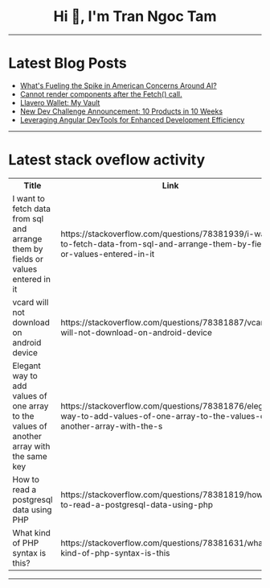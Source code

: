 <h1 align="center">Hi 👋, I'm Tran Ngoc Tam</h1>

---

# Latest Blog Posts 
<!-- BLOG-POST-LIST:START -->
- [What&#39;s Fueling the Spike in American Concerns Around AI?](https://dev.to/briankiwi/whats-fueling-the-spike-in-american-concerns-around-ai-109c)
- [Cannot render components after the Fetch&lpar;&rpar; call.](https://dev.to/driver3229/cannot-render-components-after-the-fetch-call-3l9a)
- [Llavero Wallet: My Vault](https://dev.to/el_ranu/explaining-llavero-wallet-my-vault-24nd)
- [New Dev Challenge Announcement: 10 Products in 10 Weeks](https://dev.to/jameshubert_com/new-dev-challenge-announcement-10-products-in-10-weeks-1ihg)
- [Leveraging Angular DevTools for Enhanced Development Efficiency](https://dev.to/philipjohnbasile/leveraging-angular-devtools-for-enhanced-development-efficiency-2h4h)
<!-- BLOG-POST-LIST:END -->

---

# Latest stack oveflow activity
<table>
  <tr><th>Title</th><th>Link</th></tr>
  <!-- STACKOVERFLOW:START --><tr><td>I want to fetch data from sql and arrange them by fields or values entered in it</td><td>https://stackoverflow.com/questions/78381939/i-want-to-fetch-data-from-sql-and-arrange-them-by-fields-or-values-entered-in-it</td></tr><tr><td>vcard will not download on android device</td><td>https://stackoverflow.com/questions/78381887/vcard-will-not-download-on-android-device</td></tr><tr><td>Elegant way to add values of one array to the values of another array with the same key</td><td>https://stackoverflow.com/questions/78381876/elegant-way-to-add-values-of-one-array-to-the-values-of-another-array-with-the-s</td></tr><tr><td>How to read a postgresql data using PHP</td><td>https://stackoverflow.com/questions/78381819/how-to-read-a-postgresql-data-using-php</td></tr><tr><td>What kind of PHP syntax is this?</td><td>https://stackoverflow.com/questions/78381631/what-kind-of-php-syntax-is-this</td></tr><!-- STACKOVERFLOW:END -->
</table>

---


